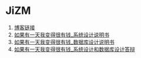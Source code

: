# JiZM
1. [博客链接](https://www.cnblogs.com/money6/p/12663106.html)
2. [如果有一天我变得很有钱_系统设计说明书](https://files.cnblogs.com/files/money6/%E7%AC%AC%E5%85%AD%E7%BB%84-JiZM%E8%AE%B0%E8%B4%A6%E7%B3%BB%E7%BB%9F%E8%AE%BE%E8%AE%A1%E8%AF%B4%E6%98%8E%E4%B9%A6.rar)
3.  [如果有一天我变得很有钱_数据库设计说明书](https://files.cnblogs.com/files/money6/%E6%95%B0%E6%8D%AE%E5%BA%93%E8%AE%BE%E8%AE%A1%E8%AF%B4%E6%98%8E%E4%B9%A62.0.rar)
4. [如果有一天我变得很有钱_系统设计和数据库设计答辩](https://files.cnblogs.com/files/money6/%E7%AC%AC%E5%85%AD%E7%BB%84%E7%B3%BB%E7%BB%9F%E8%AE%BE%E8%AE%A1%E5%92%8C%E6%95%B0%E6%8D%AE%E5%BA%93%E8%AE%BE%E8%AE%A1%E7%AD%94%E8%BE%A9.rar)
